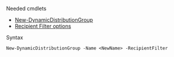 
Needed cmdlets

- [New-DynamicDistributionGroup](https://docs.microsoft.com/en-us/powershell/module/exchange/new-dynamicdistributiongroup?view=exchange-ps)
- [Recipient Filter options](https://docs.microsoft.com/en-us/powershell/exchange/recipientfilter-properties?view=exchange-ps)


Syntax
```
New-DynamicDistributionGroup -Name <NewName> -RecipientFilter

```